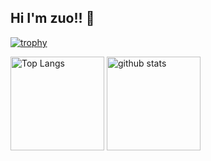 ## Hi I'm zuo!! 👋

[![trophy](https://github-profile-trophy.vercel.app/?username=zuoboo)](https://github.com/zuoboo/github-profile-trophy)

<p align="left"> 
  <img alt="Top Langs" height="150px" src="https://github-readme-stats.vercel.app/api/top-langs/?username=zuoboo&layout=compact&show_icons=true&theme=tokyonight&hide=css" />
  <img alt="github stats" height="150px" src="https://github-readme-stats.vercel.app/api?username=zuoboo&theme=tokyonight&show_icons=ture" />
</p>
